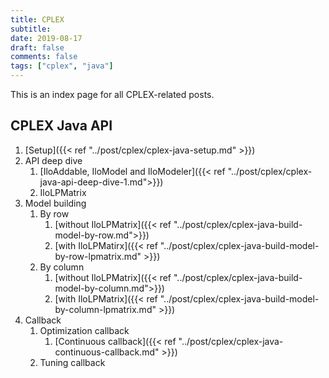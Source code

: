 ```yaml
---
title: CPLEX
subtitle: 
date: 2019-08-17
draft: false
comments: false
tags: ["cplex", "java"]
---
```


This is an index page for all CPLEX-related posts.
<!-- [By column]({{< ref "">}}) -->

## CPLEX Java API

1. [Setup]({{< ref "../post/cplex/cplex-java-setup.md" >}})
2. API deep dive
   1. [IloAddable, IloModel and IloModeler]({{< ref "../post/cplex/cplex-java-api-deep-dive-1.md">}})
   2. IloLPMatrix
3. Model building
   1. By row
      1. [without IloLPMatrix]({{< ref "../post/cplex/cplex-java-build-model-by-row.md">}})
      2. [with IloLPMatirx]({{< ref "../post/cplex/cplex-java-build-model-by-row-lpmatrix.md" >}})
   2. By column
      1. [without IloLPMatrix]({{< ref "../post/cplex/cplex-java-build-model-by-column.md">}})
      2. [with IloLPMatrix]({{< ref "../post/cplex/cplex-java-build-model-by-column-lpmatrix.md" >}})
4. Callback
   1. Optimization callback
      1. [Continuous callback]({{< ref "../post/cplex/cplex-java-continuous-callback.md" >}})
   2. Tuning callback
